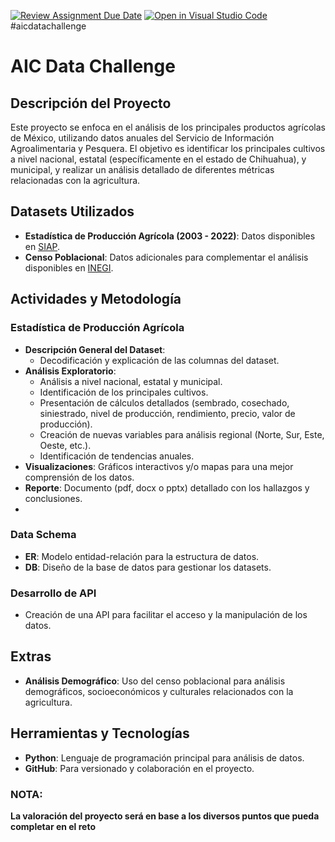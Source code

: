[![Review Assignment Due Date](https://classroom.github.com/assets/deadline-readme-button-24ddc0f5d75046c5622901739e7c5dd533143b0c8e959d652212380cedb1ea36.svg)](https://classroom.github.com/a/Gh4v9mMw)
[![Open in Visual Studio Code](https://classroom.github.com/assets/open-in-vscode-718a45dd9cf7e7f842a935f5ebbe5719a5e09af4491e668f4dbf3b35d5cca122.svg)](https://classroom.github.com/online_ide?assignment_repo_id=13106415&assignment_repo_type=AssignmentRepo)
#aicdatachallenge

# AIC Data Challenge

## Descripción del Proyecto
Este proyecto se enfoca en el análisis de los principales productos agrícolas de México, utilizando datos anuales del Servicio de Información Agroalimentaria y Pesquera. El objetivo es identificar los principales cultivos a nivel nacional, estatal (específicamente en el estado de Chihuahua), y municipal, y realizar un análisis detallado de diferentes métricas relacionadas con la agricultura.

## Datasets Utilizados
- **Estadística de Producción Agrícola (2003 - 2022)**: Datos disponibles en [SIAP](http://infosiap.siap.gob.mx/gobmx/datosAbiertos.php).
- **Censo Poblacional**: Datos adicionales para complementar el análisis disponibles en [INEGI](https://www.inegi.org.mx/programas/ccpv/2020/).

## Actividades y Metodología
### Estadística de Producción Agrícola
- **Descripción General del Dataset**:
  - Decodificación y explicación de las columnas del dataset.
- **Análisis Exploratorio**:
  - Análisis a nivel nacional, estatal y municipal.
  - Identificación de los principales cultivos.
  - Presentación de cálculos detallados (sembrado, cosechado, siniestrado, nivel de producción, rendimiento, precio, valor de producción).
  - Creación de nuevas variables para análisis regional (Norte, Sur, Este, Oeste, etc.).
  - Identificación de tendencias anuales.
- **Visualizaciones**: Gráficos interactivos y/o mapas para una mejor comprensión de los datos.
- **Reporte**: Documento (pdf, docx o pptx) detallado con los hallazgos y conclusiones.
- 
### Data Schema
- **ER**: Modelo entidad-relación para la estructura de datos.
- **DB**: Diseño de la base de datos para gestionar los datasets.

### Desarrollo de API
- Creación de una API para facilitar el acceso y la manipulación de los datos.

## Extras
- **Análisis Demográfico**: Uso del censo poblacional para análisis demográficos, socioeconómicos y culturales relacionados con la agricultura.

## Herramientas y Tecnologías
- **Python**: Lenguaje de programación principal para análisis de datos.
- **GitHub**: Para versionado y colaboración en el proyecto.

### NOTA:
**La valoración del proyecto será en base a los diversos puntos que pueda completar en el reto**


